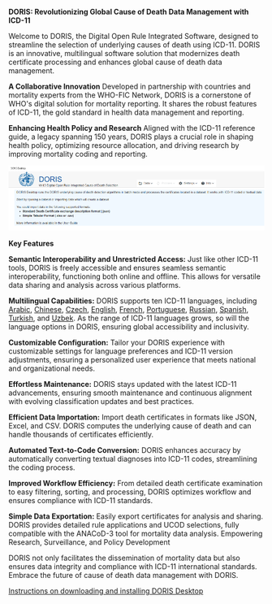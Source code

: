 **DORIS: Revolutionizing Global Cause of Death Data Management with ICD-11**

Welcome to DORIS, the Digital Open Rule Integrated Software, designed to streamline the selection of underlying causes of death using ICD-11. DORIS is an innovative, multilingual software solution that modernizes death certificate processing and enhances global cause of death data management.

**A Collaborative Innovation**
Developed in partnership with countries and mortality experts from the WHO-FIC Network, DORIS is a cornerstone of WHO's digital solution for mortality reporting. It shares the robust features of ICD-11, the gold standard in health data management and reporting.

**Enhancing Health Policy and Research**
Aligned with the ICD-11 reference guide, a legacy spanning 150 years, DORIS plays a crucial role in shaping health policy, optimizing resource allocation, and driving research by improving mortality coding and reporting.

![dorisdesktoppicture](img/Desktopversion24.png)

**Key Features**

**Semantic Interoperability and Unrestricted Access:** Just like other ICD-11 tools, DORIS is freely accessible and ensures seamless semantic interoperability, functioning both online and offline. This allows for versatile data sharing and analysis across various platforms.

**Multilingual Capabilities:** DORIS supports ten ICD-11 languages, including [Arabic](https://icd.who.int/doris/ar), [Chinese](https://icd.who.int/doris/zh), [Czech](https://icd.who.int/doris/cs), [English](https://icd.who.int/doris/en), [French](https://icd.who.int/doris/fr), [Portuguese](https://icd.who.int/doris/pt), [Russian](https://icd.who.int/doris/ru), [Spanish](https://icd.who.int/doris/es), [Turkish](https://icd.who.int/doris/tr), and [Uzbek](https://icd.who.int/doris/uz). As the range of ICD-11 languages grows, so will the language options in DORIS, ensuring global accessibility and inclusivity.

**Customizable Configuration:** Tailor your DORIS experience with customizable settings for language preferences and ICD-11 version adjustments, ensuring a personalized user experience that meets national and organizational needs.

**Effortless Maintenance:** DORIS stays updated with the latest ICD-11 advancements, ensuring smooth maintenance and continuous alignment with evolving classification updates and best practices.

**Efficient Data Importation:** Import death certificates in formats like JSON, Excel, and CSV. DORIS computes the underlying cause of death and can handle thousands of certificates efficiently.

**Automated Text-to-Code Conversion:** DORIS enhances accuracy by automatically converting textual diagnoses into ICD-11 codes, streamlining the coding process.

**Improved Workflow Efficiency:** From detailed death certificate examination to easy filtering, sorting, and processing, DORIS optimizes workflow and ensures compliance with ICD-11 standards.

**Simple Data Exportation:** Easily export certificates for analysis and sharing. DORIS provides detailed rule applications and UCOD selections, fully compatible with the ANACoD-3 tool for mortality data analysis.
Empowering Research, Surveillance, and Policy Development

DORIS not only facilitates the dissemination of mortality data but also ensures data integrity and compliance with ICD-11 international standards. Embrace the future of cause of death data management with DORIS.


[Instructions on downloading and installing DORIS Desktop](doris-desktop-download-installation.md)
